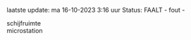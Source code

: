 laatste update: 
ma 16-10-2023  3:16   uur 
Status: FAALT - fout - 
<div class="service R">schijfruimte</div><div class="service Y">microstation</div>
